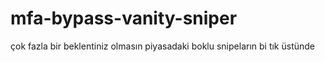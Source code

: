 # mfa-bypass-vanity-sniper
çok fazla bir beklentiniz olmasın piyasadaki boklu snipeların bi tık üstünde
